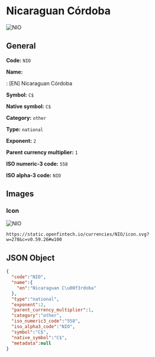 
# Nicaraguan Córdoba 
![NIO](https://static.openfintech.io/currencies/NIO/icon.svg?w=278&c=v0.59.26#w100)  

## General 
 
**Code:** `NIO` 
 
**Name:** 
 
:	[EN] Nicaraguan Córdoba 
 
**Symbol:** `C$` 
 
**Native symbol:** `C$` 
 
**Category:** `other` 
 
**Type:** `national` 
 
**Exponent:** `2` 
 
**Parent currency multiplier:** `1` 
 
**ISO numeric-3 code:** `558` 
 
**ISO alpha-3 code:** `NIO` 
 

## Images 

### Icon 
 
![NIO](https://static.openfintech.io/currencies/NIO/icon.svg?w=278&c=v0.59.26#w100)  

```
https://static.openfintech.io/currencies/NIO/icon.svg?w=278&c=v0.59.26#w100
```  

## JSON Object 

```json
{
  "code":"NIO",
  "name":{
    "en":"Nicaraguan C\u00f3rdoba"
  },
  "type":"national",
  "exponent":2,
  "parent_currency_multiplier":1,
  "category":"other",
  "iso_numeric3_code":"558",
  "iso_alpha3_code":"NIO",
  "symbol":"C$",
  "native_symbol":"C$",
  "metadata":null
}
```  
